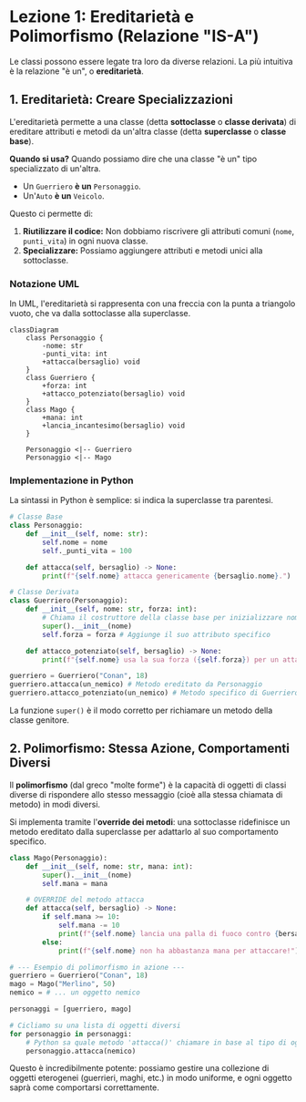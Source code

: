 # Lezione 1: Ereditarietà e Polimorfismo (Relazione "IS-A")

Le classi possono essere legate tra loro da diverse relazioni. La più intuitiva è la relazione "è un", o **ereditarietà**.

## 1. Ereditarietà: Creare Specializzazioni

L'ereditarietà permette a una classe (detta **sottoclasse** o **classe derivata**) di ereditare attributi e metodi da un'altra classe (detta **superclasse** o **classe base**).

**Quando si usa?** Quando possiamo dire che una classe "è un" tipo specializzato di un'altra.
*   Un `Guerriero` **è un** `Personaggio`.
*   Un'`Auto` **è un** `Veicolo`.

Questo ci permette di:
1.  **Riutilizzare il codice:** Non dobbiamo riscrivere gli attributi comuni (`nome`, `punti_vita`) in ogni nuova classe.
2.  **Specializzare:** Possiamo aggiungere attributi e metodi unici alla sottoclasse.

### Notazione UML
In UML, l'ereditarietà si rappresenta con una freccia con la punta a triangolo vuoto, che va dalla sottoclasse alla superclasse.

```mermaid
classDiagram
    class Personaggio {
        -nome: str
        -punti_vita: int
        +attacca(bersaglio) void
    }
    class Guerriero {
        +forza: int
        +attacco_potenziato(bersaglio) void
    }
    class Mago {
        +mana: int
        +lancia_incantesimo(bersaglio) void
    }

    Personaggio <|-- Guerriero
    Personaggio <|-- Mago
```

### Implementazione in Python
La sintassi in Python è semplice: si indica la superclasse tra parentesi.

```python
# Classe Base
class Personaggio:
    def __init__(self, nome: str):
        self.nome = nome
        self._punti_vita = 100

    def attacca(self, bersaglio) -> None:
        print(f"{self.nome} attacca genericamente {bersaglio.nome}.")

# Classe Derivata
class Guerriero(Personaggio):
    def __init__(self, nome: str, forza: int):
        # Chiama il costruttore della classe base per inizializzare nome e punti_vita
        super().__init__(nome)
        self.forza = forza # Aggiunge il suo attributo specifico

    def attacco_potenziato(self, bersaglio) -> None:
        print(f"{self.nome} usa la sua forza ({self.forza}) per un attacco potenziato su {bersaglio.nome}!")

guerriero = Guerriero("Conan", 18)
guerriero.attacca(un_nemico) # Metodo ereditato da Personaggio
guerriero.attacco_potenziato(un_nemico) # Metodo specifico di Guerriero
```
La funzione `super()` è il modo corretto per richiamare un metodo della classe genitore.

## 2. Polimorfismo: Stessa Azione, Comportamenti Diversi

Il **polimorfismo** (dal greco "molte forme") è la capacità di oggetti di classi diverse di rispondere allo stesso messaggio (cioè alla stessa chiamata di metodo) in modi diversi.

Si implementa tramite l'**override dei metodi**: una sottoclasse ridefinisce un metodo ereditato dalla superclasse per adattarlo al suo comportamento specifico.

```python
class Mago(Personaggio):
    def __init__(self, nome: str, mana: int):
        super().__init__(nome)
        self.mana = mana

    # OVERRIDE del metodo attacca
    def attacca(self, bersaglio) -> None:
        if self.mana >= 10:
            self.mana -= 10
            print(f"{self.nome} lancia una palla di fuoco contro {bersaglio.nome}!")
        else:
            print(f"{self.nome} non ha abbastanza mana per attaccare!")

# --- Esempio di polimorfismo in azione ---
guerriero = Guerriero("Conan", 18)
mago = Mago("Merlino", 50)
nemico = # ... un oggetto nemico

personaggi = [guerriero, mago]

# Cicliamo su una lista di oggetti diversi
for personaggio in personaggi:
    # Python sa quale metodo 'attacca()' chiamare in base al tipo di oggetto!
    personaggio.attacca(nemico)
```
Questo è incredibilmente potente: possiamo gestire una collezione di oggetti eterogenei (guerrieri, maghi, etc.) in modo uniforme, e ogni oggetto saprà come comportarsi correttamente.